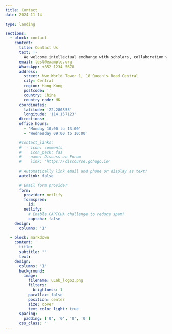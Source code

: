 ```yaml
---
title: Contact
date: 2024-11-14

type: landing

sections:
  - block: contact
    content:
      title: Contact Us
      text: |-
        We welcome intellectual exchange with scholars, collaboration with practitioners, industry leaders, and training for students and early career researchers (predocs and PhD students)
      email: test@example.org
      WhatsApp: +852 1234 5678
      address:
        street: Nwe World Tower 1, 18 Queen's Road Central
        city: Central
        region: Hong Kong
        postcode: ''
        country: China
        country_code: HK
      coordinates:
        latitude: '22.280853'
        longitude: '114.157123'
      directions: 
      office_hours:
        - 'Monday 10:00 to 13:00'
        - 'Wednesday 09:00 to 10:00'

      #contact_links:
      #  - icon: comments
      #    icon_pack: fas
      #    name: Discuss on Forum
      #    link: 'https://discourse.gohugo.io'
    
      # Automatically link email and phone or display as text?
      autolink: false
    
      # Email form provider
      form:
        provider: netlify
        formspree:
          id:
        netlify:
          # Enable CAPTCHA challenge to reduce spam?
          captcha: false
    design:
      columns: '1'

  - block: markdown
    content:
      title:
      subtitle: ''
      text:
    design:
      columns: '1'
      background:
        image: 
          filename: uLab_logo2.png
          filters:
            brightness: 1
          parallax: false
          position: center
          size: cover
          text_color_light: true
      spacing:
        padding: ['0', '0', '0', '0']
      css_class: ''
---
```

